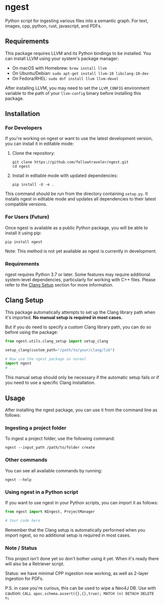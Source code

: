 # ngest
Python script for ingesting various files into a semantic graph. For text, images, cpp, python, rust, javascript, and PDFs.

## Requirements

This package requires LLVM and its Python bindings to be installed. You can install LLVM using your system's package manager:

- On macOS with Homebrew: `brew install llvm`
- On Ubuntu/Debian: `sudo apt-get install llvm-10 libclang-10-dev`
- On Fedora/RHEL: `sudo dnf install llvm llvm-devel`

After installing LLVM, you may need to set the `LLVM_CONFIG` environment variable to the path of your `llvm-config` binary before installing this package.

## Installation

### For Developers

If you're working on ngest or want to use the latest development version, you can install it in editable mode:

1. Clone the repository:
   ```
   git clone https://github.com/fellowtraveler/ngest.git
   cd ngest
   ```

2. Install in editable mode with updated dependencies:
   ```
   pip install -U -e .
   ```

This command should be run from the directory containing `setup.py`. It installs ngest in editable mode and updates all dependencies to their latest compatible versions.

### For Users (Future)

Once ngest is available as a public Python package, you will be able to install it using pip:

```
pip install ngest
```

Note: This method is not yet available as ngest is currently in development.

### Requirements

ngest requires Python 3.7 or later. Some features may require additional system-level dependencies, particularly for working with C++ files. Please refer to the [Clang Setup](#clang-setup) section for more information.

## Clang Setup

This package automatically attempts to set up the Clang library path when it's imported. **No manual setup is required in most cases.**

But if you do need to specify a custom Clang library path, you can do so before using the package:

```python
from ngest.utils.clang_setup import setup_clang

setup_clang(custom_path="/path/to/your/clang/lib")

# Now use the ngest package as normal
import ngest
# ...
```

This manual setup should only be necessary if the automatic setup fails or if you need to use a specific Clang installation.

## Usage

After installing the ngest package, you can use it from the command line as follows:

### Ingesting a project folder

To ingest a project folder, use the following command:

```
ngest --input_path /path/to/folder create
```

### Other commands

You can see all available commands by running:

```
ngest --help
```

### Using ngest in a Python script

If you want to use ngest in your Python scripts, you can import it as follows:

```python
from ngest import NIngest, ProjectManager

# Your code here
```

Remember that the Clang setup is automatically performed when you import ngest, so no additional setup is required in most cases.
### Note / Status

This project isn't done yet so don't bother using it yet.
When it's ready there will also be a Retriever script.

Status: we have minimal CPP ingestion now working, as well as 2-layer ingestion for PDFs.

P.S. in case you're curious, this can be used to wipe a Neo4J DB.
Use with caution: ```CALL apoc.schema.assert({},{},true); MATCH (n) DETACH DELETE n;```
